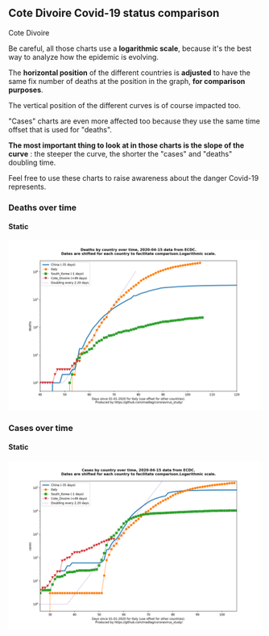 ## Cote Divoire Covid-19 status comparison 

Cote Divoire



Be careful, all those charts use a **logarithmic scale**, because it's the best way to analyze how the epidemic is evolving.
 
The **horizontal position** of the different countries is **adjusted** to have the same fix number of deaths at the position in the graph, **for comparison purposes**.

The vertical position of the different curves is of course impacted too.

"Cases" charts are even more affected too because they use the same time offset that is used for "deaths".

**The most important thing to look at in those charts is the slope of the curve** : the steeper the curve, the shorter the "cases" and "deaths" doubling time.

Feel free to use these charts to raise awareness about the danger Covid-19 represents. 


 
### Deaths over time
 
#### Static
![Cote Divoire covid-19 deaths static chart](https://raw.githubusercontent.com/madlag/coronavirus_study/master/notebooks/graphs/2020-04-15/countries/Cote_Divoire/2020-04-15_Cote_Divoire_deaths.png "Cote Divoire covid-19 deaths static chart")   

 
### Cases over time
 
#### Static
![Cote Divoire covid-19 cases static chart](https://raw.githubusercontent.com/madlag/coronavirus_study/master/notebooks/graphs/2020-04-15/countries/Cote_Divoire/2020-04-15_Cote_Divoire_cases.png "Cote Divoire covid-19 cases static chart")   

